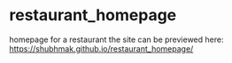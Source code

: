 # restaurant_homepage
homepage for a restaurant
the  site can be previewed here:
https://shubhmak.github.io/restaurant_homepage/
